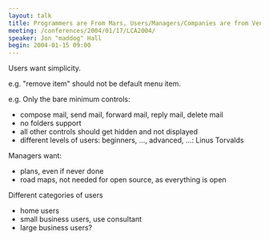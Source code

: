```yaml
---
layout: talk
title: Programmers are From Mars, Users/Managers/Companies are from Venus
meeting: /conferences/2004/01/17/LCA2004/
speaker: Jon "maddog" Hall
begin: 2004-01-15 09:00
---
```

Users want simplicity.

e.g. "remove item" should not be default menu item.

e.g. Only the bare minimum controls:

* compose mail, send mail, forward mail, reply mail, delete mail
* no folders support
* all other controls should get hidden and not displayed
* different levels of users: beginners, ..., advanced, ...: Linus Torvalds

Managers want:

* plans, even if never done
* road maps, not needed for open source, as everything is open

Different categories of users

* home users
* small business users, use consultant
* large business users?
